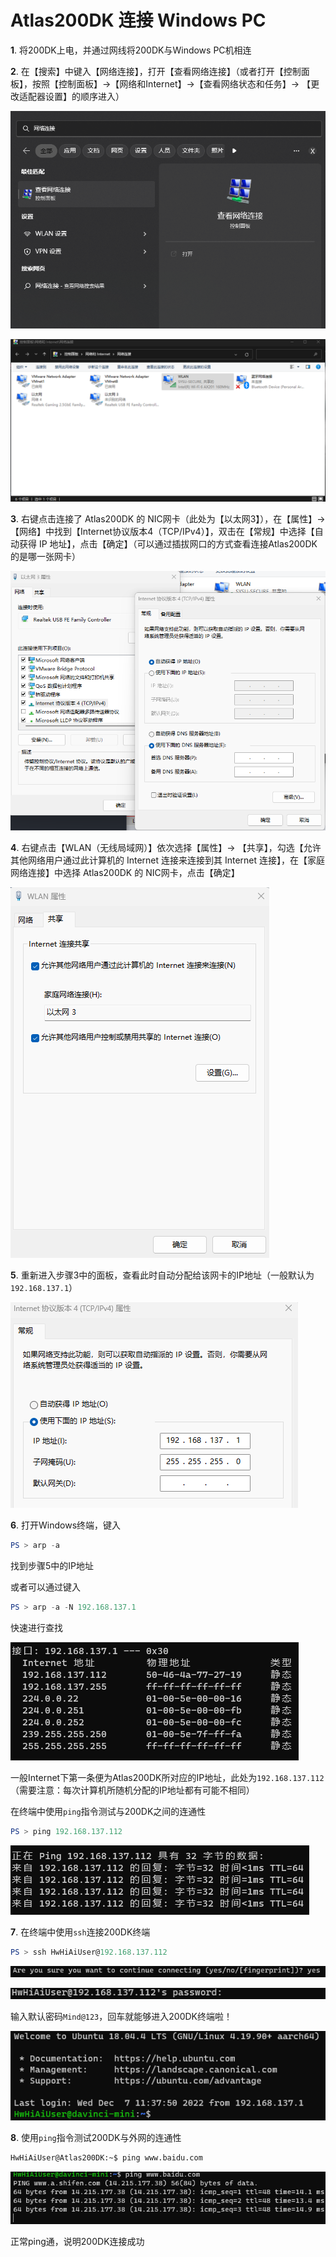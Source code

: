 # Atlas200DK 连接 Windows PC

**1**. 将200DK上电，并通过网线将200DK与Windows PC机相连

**2**. 在【搜索】中键入【网络连接】，打开【查看网络连接】（或者打开【控制面板】，按照【控制面板】->【网络和Internet】->【查看网络状态和任务】-> 【更改适配器设置】的顺序进入）

![图 1](./images/8ee0dc9875bddba0079f8ceccbfc2b22cc426cf90dae9f559efbeb3abf1fa29f.png)  

![图 2](./images/39623de461124bb69df8cbeefdc65669720124c0f75b082bff5aa6938955884f.png)  

**3**. 右键点击连接了 Atlas200DK 的 NIC网卡（此处为【以太网3】），在【属性】->【网络】中找到【Internet协议版本4（TCP/IPv4）】，双击在【常规】中选择【自动获得 IP 地址】，点击【确定】（可以通过插拔网口的方式查看连接Atlas200DK的是哪一张网卡）

![图 3](./images/92fcb80f17080cd7fe88837ce5b3799ef751b0eec4b1da692cede0c188b599f3.png)  


**4**. 右键点击【WLAN（无线局域网）】依次选择【属性】-> 【共享】，勾选【允许其他网络用户通过此计算机的 Internet 连接来连接到其 Internet 连接】，在【家庭网络连接】中选择 Atlas200DK 的 NIC网卡，点击【确定】

![图 4](./images/6bb8e37a58da5ff5c7d5b2c1dbf392a551e8baf4cd92f81f2b73e5ef3cb05a56.png)  

**5**. 重新进入步骤3中的面板，查看此时自动分配给该网卡的IP地址（一般默认为`192.168.137.1`）

![图 5](./images/426d27303107e1d7395ec5cd73c67d929e8ff3533f94a9bd21252a4a9974e2a4.png)  

**6**. 打开Windows终端，键入

```powershell
PS > arp -a
```

找到步骤5中的IP地址

或者可以通过键入

```powershell
PS > arp -a -N 192.168.137.1
```
快速进行查找


![图 6](./images/84bb726272d558342025ddd4fdecb58528ed04670d00eac92c962f5d6af2f648.png)  

一般Internet下第一条便为Atlas200DK所对应的IP地址，此处为`192.168.137.112`（需要注意：每次计算机所随机分配的IP地址都有可能不相同）

在终端中使用`ping`指令测试与200DK之间的连通性

```powershell
PS > ping 192.168.137.112
```

![图 7](./images/2ab185d2fdc2cf7dd756be5cf553bd6a61c3e4494a1fc019cd59947b26a59e75.png)  


**7**. 在终端中使用`ssh`连接200DK终端

```powershell
PS > ssh HwHiAiUser@192.168.137.112
```

![图 8](./images/527291e92a52537deb225f3a607c1408fcee3ab5e59eb7c23c811a146eb4ec0c.png)  

![图 9](./images/2186837982ce976ca7bd96e0b42b72604c7bee01edeb1656facab1ead2908405.png)  

输入默认密码`Mind@123`，回车就能够进入200DK终端啦！

![图 10](./images/2a48ba05002c2b509c47101114ef08bd1f2f7ea550b894f2769a7339a9972f50.png)  

**8**. 使用`ping`指令测试200DK与外网的连通性

```bash
HwHiAiUser@Atlas200DK:~$ ping www.baidu.com
```

![图 11](./images/a34caadd0afe362e8e69e8ddf87491a183c071104e82cd01905688f7032ac02e.png)  

正常ping通，说明200DK连接成功